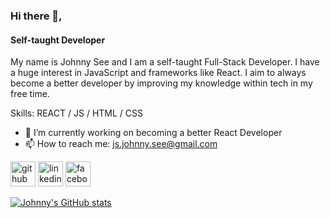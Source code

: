 ### Hi there 👋,
#### Self-taught Developer
My name is Johnny See and I am a self-taught Full-Stack Developer. I have a huge interest in JavaScript and frameworks like React. I aim to always become a better developer by improving my knowledge within tech in my free time.

Skills: REACT / JS / HTML / CSS

- 🔭 I’m currently working on becoming a better React Developer 
- 📫 How to reach me: js.johnny.see@gmail.com 


[<img src='https://cdn.jsdelivr.net/npm/simple-icons@3.0.1/icons/github.svg' alt='github' height='40'>](https://github.com/johnnysee)  [<img src='https://cdn.jsdelivr.net/npm/simple-icons@3.0.1/icons/linkedin.svg' alt='linkedin' height='40'>](https://www.linkedin.com/in/johnny-see/)  [<img src='https://cdn.jsdelivr.net/npm/simple-icons@3.0.1/icons/facebook.svg' alt='facebook' height='40'>](https://www.facebook.com/jsee2)  



[![Johnny's GitHub stats](https://github-readme-stats.vercel.app/api?username=johnnysee)](https://github.com/johnnysee/github-readme-stats)
